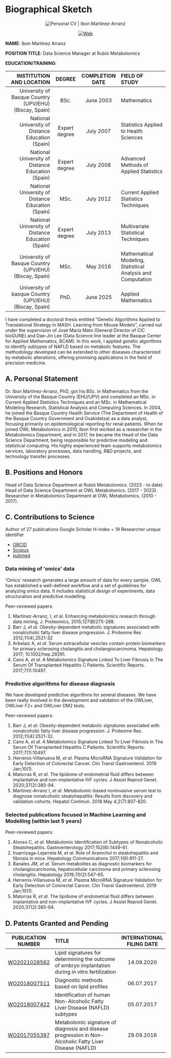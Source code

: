 # Biographical Sketch

<p align="center">
  <img src="https://repository-images.githubusercontent.com/428740509/6242be52-9bd9-4956-9196-95b11241fd76" alt="Personal CV | Ibon Martínez-Arranz">
</p>

<p align="center">
   <a href="https://imarranz.github.io/personal-cv/"><img src="https://img.shields.io/website?url=https%3A%2F%2Fimarranz.github.io%2Fpersonal-cv%2F&up_message=Personal%20CV" alt="Web"/>
  </a>
</p>

**NAME**: Ibon Martínez Arranz  

**POSITION TITLE**: Data Science Manager at Rubió Metabolomics

**EDUCATION/TRAINING**:

| INSTITUTION<br>AND LOCATION | DEGREE | COMPLETION<br>DATE | FIELD OF<br>STUDY |
|-------------------------:|:------:|:---------------:|:---------------|
| University of Basque Country (UPV/EHU) (Biscay, Spain) | BSc. | June 2003 | Mathematics |
| National University of Distance Education (Spain) | Expert degree | July 2007 | Statistics Applied to Health Sciences |
| National University of Distance Education (Spain) | Expert degree | July 2008 | Advanced Methods of Applied Statistics |
| National University of Distance Education (Spain) | MSc. | July 2012 | Current Applied Statistics Techniques |
| National University of Distance Education (Spain) | Expert degree | July 2013 | Multivariate Statistical Techniques |
| University of Basque Country (UPV/EHU) (Biscay, Spain) | MSc. | May 2016 | Mathematical Modeling, Statistical Analysis and Computation |
| University of basque Country (UPV/EHU) (Biscay, Spain) | PhD. | June 2025 | Applied Mathematics |

I have completed a doctoral thesis entitled “Genetic Algorithms Applied to Translational Strategy in MASH. Learning from Mouse Models”, carried out under the supervision of José María Mato (General Director of CIC bioGUNE) and Dae-Jin Lee (Data Science line leader at the Basque Center for Applied Mathematics, BCAM). In this work, I applied genetic algorithms to identify subtypes of NAFLD based on metabolic features. The methodology developed can be extended to other diseases characterized by metabolic alterations, offering promising applications in the field of precision medicine.

## A. Personal Statement

Dr. Ibon Martínez-Arranz, PhD, got his BSc. in Mathematics from the University of the Basque Country (EHU/UPV) and completed an MSc. in Current Applied Statistics Techniques and an MSc. in Mathematical Modeling Research, Statistical Analysis and Computing Sciences. In 2004, he joined the Basque Country Health Service (The Department of Health of the Basque Country Government and Osakidetza) as a data analyst, focusing primarily on epidemiological reporting for renal patients. When he joined OWL Metabolomics in 2010, Ibon first worked as a researcher in the Metabolomics Department, and in 2017, he became the Head of the Data Science Department, being responsible for predictive modeling and statistical computing. His highly experienced team supports metabolomics services, laboratory processes, data handling, R&D projects, and technology transfer processes.

## B. Positions and Honors

Head of Data Science Department at Rubió Metabolomics. (2023 - to date).
Head of Data Science Department at OWL Metabolomics. (2017 - 2023).
Researcher in Metabolomics Department at OWL Metabolomics. (2010 - 2017).

## C. Contributions to Science

Author of 27 publications
Google Scholar H-index = 19
Researcher unique identifier  

  * [ORCID](https://orcid.org/0000-0001-9483-8426)  
  * [Scopus](https://www.scopus.com/authid/detail.uri?authorId=55180708800)  
  * [pubmed](https://www.ncbi.nlm.nih.gov/pubmed?term=Ibon%20Martinez-Arranz%5BAuthor%5D)

### Data mining of 'omics' data

'Omics' research generates a large amount of data for every sample. OWL has established a well-defined workflow and a set of guidelines for analyzing omics data. It includes statistical design of experiments, data structuration and predictive modelling.  

Peer-reviewed papers:  

  1. Martínez-Arranz, I, _et al_. Enhancing metabolomics research through data mining, J. Proteomics, 2015;127(B)275-288.  
  2. Barr J, _et al_. Obesity-dependent metabolic signatures associated with nonalcoholic fatty liver disease progression. J. Proteome Res 2012;11(4),2521-32  
  3. Arbelaiz A, _et al_. Serum extracellular vesicles contain protein biomarkers for primary sclerosing cholangitis and cholangiocarcinoma. Hepatology. 2017; 10.1002/hep.29291.  
  4. Cano A, _et al_. A Metabolomics Signature Linked To Liver Fibrosis In The Serum Of Transplanted Hepatitis C Patients. Scientific Reports. 2017;7(1):10497.

### Predictive algorithms for disease diagnosis

We have developed predictive algorithms for several diseases. We have been really involved in the development and validation of the OWLiver, OWLiver F2+ and OWLiver DM2 tests.  

Peer-reviewed papers:  

  1. Barr J, _et al_. Obesity-dependent metabolic signatures associated with nonalcoholic fatty liver disease progression. J. Proteome Res. 2012;11(4):2521-32.  
  2. Cano A, _et al_. A Metabolomics Signature Linked To Liver Fibrosis In The Serum Of Transplanted Hepatitis C Patients. Scientific Reports. 2017;7(1):10497.  
  3. Herreros-Villanueva M, _et al_. Plasma MicroRNA Signature Validation for Early Detection of Colorectal Cancer. Clin Transl Gastroenterol. 2019 Jan;10(1).  
  4. Matorras R, _et al_. The lipidome of endometrial fluid differs between implantative and non-implantative IVF cycles. J Assist Reprod Genet. 2020;37(2):385-94.  
  5. Martínez-Arranz I, _et al_. Metabolomic-based noninvasive serum test to diagnose nonalcoholic steatohepatitis: Results from discovery and validation cohorts. Hepatol Commun. 2018 May 4;2(7):807-820.

### Selected publications focused in Machine Learning and Modelling (within last 5 years)

Peer-reviewed papers:  

  1. Alonso C, _et al_. Metabolomic Identification of Subtypes of Nonalcoholic Steatohepatitis. Gastroenterology 2017;152(6):1449-61.  
  2. Iruarrizaga-Lejarreta M, _et al_. Role of Aramchol in steatohepatitis and fibrosis in mice. Hepatology Communications 2017;1(9):911-27.  
  3. Banales JM, _et al_. Serum metabolites as diagnostic biomarkers for cholangiocarcinoma, hepatocellular carcinoma and primary sclerosing cholangitis. Hepatology 2019;70(2):547-65.  
  4. Herreros-Villanueva M, _et al_. Plasma MicroRNA Signature Validation for Early Detection of Colorectal Cancer. Clin Transl Gastroenterol. 2019 Jan;10(1).  
  5. Matorras R, _et al_. The lipidome of endometrial fluid differs between implantative and non-implantative IVF cycles. J Assist Reprod Genet. 2020;37(2):385-94.  

<!--
## D. Additional Information: Research Support and/or Scholastic Performance 
-->

## D. Patents Granted and Pending

| PUBLICATION <br> NUMBER | TITLE | INTERNATIONAL <br> FILING DATE |
|:-:|:--|:-:|
| [WO2021028562](https://patentscope.wipo.int/search/en/detail.jsf?docId=WO2021028562&_cid=P20-KV80AJ-09136-1) | Lipid signatures for determining the outcome of embryo implantation during in vitro fertilization | 14.08.2020 |
| [WO2018007511](https://patentscope.wipo.int/search/en/detail.jsf?docId=WO2018007511&_cid=P20-KV80E2-10993-1) | Diagnostic methods based on lipid profiles | 06.07.2017 |
| [WO2018007422](https://patentscope.wipo.int/search/en/detail.jsf?docId=WO2018007422&_cid=P20-KV80GF-12038-1) | Identification of human Non-Alcoholic Fatty Liver Disease (NAFLD) subtypes | 05.07.2017 |
| [WO2017055397](https://patentscope.wipo.int/search/en/detail.jsf?docId=WO2017055397&_cid=P20-KV80HV-12559-1) | Metabolomic signature of diagnosis and disease progression in Non-Alcoholic Fatty Liver Disease (NAFLD) | 29.09.2016 | 
